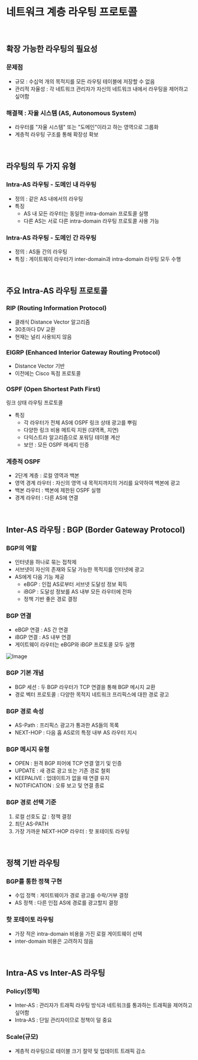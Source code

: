# 네트워크 계층 라우팅 프로토콜

<br>

## 확장 가능한 라우팅의 필요성

### 문제점

- 규모 : 수십억 개의 목적지를 모든 라우팅 테이블에 저장할 수 없음
- 관리적 자율성 : 각 네트워크 관리자가 자신의 네트워크 내에서 라우팅을 제어하고 싶어함

### 해결책 : 자율 시스템 (AS, Autonomous System)
- 라우터를 "자율 시스템" 또는 "도메인"이라고 하는 영역으로 그룹화
- 계층적 라우팅 구조를 통해 확장성 확보

<br>

## 라우팅의 두 가지 유형

### Intra-AS 라우팅 - 도메인 내 라우팅
- 정의 : 같은 AS 내에서의 라우팅
- 특징
    - AS 내 모든 라우터는 동일한 intra-domain 프로토콜 실행
    - 다른 AS는 서로 다른 intra-domain 라우팅 프로토콜 사용 가능

### Intra-AS 라우팅 - 도메인 간 라우팅
- 정의 : AS들 간의 라우팅
- 특징 : 게이트웨이 라우터가 inter-domain과 intra-domain 라우팅 모두 수행

<br>

## 주요 Intra-AS 라우팅 프로토콜

### RIP (Routing Information Protocol)
- 클래식 Distance Vector 알고리즘
- 30초마다 DV 교환
- 현재는 널리 사용되지 않음

### EIGRP (Enhanced Interior Gateway Routing Protocol)
- Distance Vector 기반
- 이전에는 Cisco 독점 프로토콜

### OSPF (Open Shortest Path First)
링크 상태 라우팅 프로토콜

- 특징
    - 각 라우터가 전체 AS에 OSPF 링크 상태 광고를 뿌림
    - 다양한 링크 비용 메트릭 지원 (대역폭, 지연)
    - 다익스트라 알고리즘으로 포워딩 테이블 계산
    - 보안 : 모든 OSPF 메세지 인증

### 계층적 OSPF
- 2단계 계층 : 로컬 영역과 백본
- 영역 경계 라우터 : 자신의 영역 내 목적지까지의 거리를 요약하여 백본에 광고
- 백본 라우터 : 백본에 제한된 OSPF 실행
- 경계 라우터 : 다른 AS에 연결

<br>

## Inter-AS 라우팅 : BGP (Border Gateway Protocol)

### BGP의 역할
- 인터넷을 하나로 묶는 접착제
- 서브넷이 자신의 존재와 도달 가능한 목적지를 인터넷에 광고
- AS에게 다음 기능 제공
    - eBGP : 인접 AS로부터 서브넷 도달성 정보 획득
    - iBGP : 도달성 정보를 AS 내부 모든 라우터에 전파
    - 정책 기반 좋은 경로 결정

### BGP 연결
- eBGP 연결 : AS 간 연결
- iBGP 연결 : AS 내부 연결
- 게이트웨이 라우터는 eBGP와 iBGP 프로토콜 모두 실행

![Image](https://github.com/user-attachments/assets/f5be75ca-3da9-43f2-82fb-4e2e1b1e4033)

### BGP 기본 개념
- BGP 세션 : 두 BGP 라우터가 TCP 연결을 통해 BGP 메시지 교환
- 경로 벡터 프로토콜 : 다양한 목적지 네트워크 프리픽스에 대한 경로 광고

### BGP 경로 속성
- AS-Path : 프리픽스 광고가 통과한 AS들의 목록
- NEXT-HOP : 다음 홉 AS로의 특정 내부 AS 라우터 지시

### BGP 메시지 유형
- OPEN : 원격 BGP 피어에 TCP 연결 열기 및 인증
- UPDATE : 새 경로 광고 또는 기존 경로 철회
- KEEPALIVE : 업데이트가 없을 때 연결 유지
- NOTIFICATION : 오류 보고 및 연결 종료

### BGP 경로 선택 기준
1. 로컬 선호도 값 : 정책 결정
2. 최단 AS-PATH
3. 가장 가까운 NEXT-HOP 라우터 : 핫 포테이토 라우팅

<br>

## 정책 기반 라우팅

### BGP를 통한 정책 구현
- 수입 정책 : 게이트웨이가 경로 광고를 수락/거부 결정
- AS 정책 : 다른 인접 AS에 경로를 광고할지 결정

### 핫 포테이토 라우팅
- 가장 적은 intra-domain 비용을 가진 로컬 게이트웨이 선택
- inter-domain 비용은 고려하지 않음

<br>

## Intra-AS vs Inter-AS 라우팅

### Policy(정책)
- Inter-AS : 관리자가 트래픽 라우팅 방식과 네트워크를 통과하는 트래픽을 제어하고 싶어함
- Intra-AS : 단일 관리자이므로 정책이 덜 중요

### Scale(규모)
- 계층적 라우팅으로 테이블 크기 절약 및 업데이트 트래픽 감소